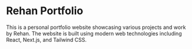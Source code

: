 # Rehan Portfolio

This is a personal portfolio website showcasing various projects and work by Rehan. The website is built using modern web technologies including React, Next.js, and Tailwind CSS.
